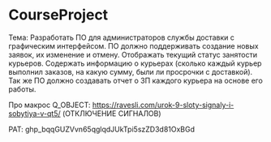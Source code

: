 # CourseProject

Тема:
Разработать ПО для администраторов службы доставки с графическим интерфейсом. ПО должно поддерживать создание новых заявок, их изменение и отмену. Отображать текущий статус занятости курьеров. Содержать информацию о курьерах (сколько каждый курьер выполнил заказов, на какую сумму, были ли просрочки с доставкой). Так же ПО должно создавать отчет о ЗП каждого курьера на основе его работы.

Про макрос Q_OBJECT:
https://ravesli.com/urok-9-sloty-signaly-i-sobytiya-v-qt5/
(ОТКЛЮЧЕНИЕ СИГНАЛОВ)

PAT: 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
